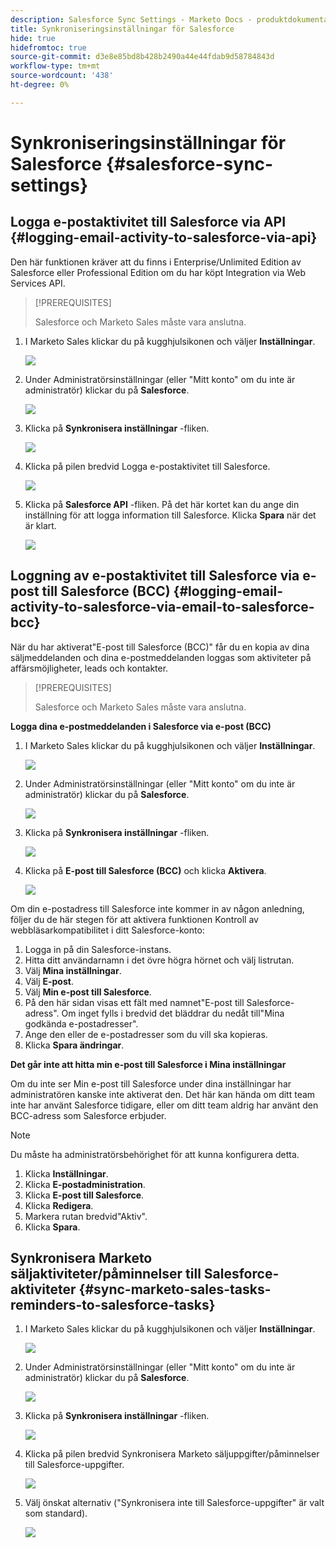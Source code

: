 ```yaml
---
description: Salesforce Sync Settings - Marketo Docs - produktdokumentation
title: Synkroniseringsinställningar för Salesforce
hide: true
hidefromtoc: true
source-git-commit: d3e8e85bd8b428b2490a44e44fdab9d58784843d
workflow-type: tm+mt
source-wordcount: '438'
ht-degree: 0%

---
```


# Synkroniseringsinställningar för Salesforce {#salesforce-sync-settings}

## Logga e-postaktivitet till Salesforce via API {#logging-email-activity-to-salesforce-via-api}

Den här funktionen kräver att du finns i Enterprise/Unlimited Edition av Salesforce eller Professional Edition om du har köpt Integration via Web Services API.

>[!PREREQUISITES]
>
>Salesforce och Marketo Sales måste vara anslutna.

1. I Marketo Sales klickar du på kugghjulsikonen och väljer **Inställningar**.

   ![](assets/salesforce-sync-settings-1.png)

1. Under Administratörsinställningar (eller &quot;Mitt konto&quot; om du inte är administratör) klickar du på **Salesforce**.

   ![](assets/salesforce-sync-settings-2.png)

1. Klicka på **Synkronisera inställningar** -fliken.

   ![](assets/salesforce-sync-settings-3.png)

1. Klicka på pilen bredvid Logga e-postaktivitet till Salesforce.

   ![](assets/salesforce-sync-settings-4.png)

1. Klicka på **Salesforce API** -fliken. På det här kortet kan du ange din inställning för att logga information till Salesforce. Klicka **Spara** när det är klart.

   ![](assets/salesforce-sync-settings-5.png)

## Loggning av e-postaktivitet till Salesforce via e-post till Salesforce (BCC) {#logging-email-activity-to-salesforce-via-email-to-salesforce-bcc}

När du har aktiverat&quot;E-post till Salesforce (BCC)&quot; får du en kopia av dina säljmeddelanden och dina e-postmeddelanden loggas som aktiviteter på affärsmöjligheter, leads och kontakter.

>[!PREREQUISITES]
>
>Salesforce och Marketo Sales måste vara anslutna.

**Logga dina e-postmeddelanden i Salesforce via e-post (BCC)**

1. I Marketo Sales klickar du på kugghjulsikonen och väljer **Inställningar**.

   ![](assets/salesforce-sync-settings-6.png)

1. Under Administratörsinställningar (eller &quot;Mitt konto&quot; om du inte är administratör) klickar du på **Salesforce**.

   ![](assets/salesforce-sync-settings-7.png)

1. Klicka på **Synkronisera inställningar** -fliken.

   ![](assets/salesforce-sync-settings-8.png)

1. Klicka på **E-post till Salesforce (BCC)** och klicka **Aktivera**.

   ![](assets/salesforce-sync-settings-9.png)

Om din e-postadress till Salesforce inte kommer in av någon anledning, följer du de här stegen för att aktivera funktionen Kontroll av webbläsarkompatibilitet i ditt Salesforce-konto:

1. Logga in på din Salesforce-instans.
1. Hitta ditt användarnamn i det övre högra hörnet och välj listrutan.
1. Välj **Mina inställningar**.
1. Välj **E-post**.
1. Välj **Min e-post till Salesforce**.
1. På den här sidan visas ett fält med namnet&quot;E-post till Salesforce-adress&quot;. Om inget fylls i bredvid det bläddrar du nedåt till&quot;Mina godkända e-postadresser&quot;.
1. Ange den eller de e-postadresser som du vill ska kopieras.
1. Klicka **Spara ändringar**.

**Det går inte att hitta min e-post till Salesforce i Mina inställningar**

Om du inte ser Min e-post till Salesforce under dina inställningar har administratören kanske inte aktiverat den. Det här kan hända om ditt team inte har använt Salesforce tidigare, eller om ditt team aldrig har använt den BCC-adress som Salesforce erbjuder.

>[!NOTE]
>
>Du måste ha administratörsbehörighet för att kunna konfigurera detta.

1. Klicka **Inställningar**.
1. Klicka **E-postadministration**.
1. Klicka **E-post till Salesforce**.
1. Klicka **Redigera**.
1. Markera rutan bredvid&quot;Aktiv&quot;.
1. Klicka **Spara**.

## Synkronisera Marketo säljaktiviteter/påminnelser till Salesforce-aktiviteter {#sync-marketo-sales-tasks-reminders-to-salesforce-tasks}

1. I Marketo Sales klickar du på kugghjulsikonen och väljer **Inställningar**.

   ![](assets/salesforce-sync-settings-10.png)

1. Under Administratörsinställningar (eller &quot;Mitt konto&quot; om du inte är administratör) klickar du på **Salesforce**.

   ![](assets/salesforce-sync-settings-11.png)

1. Klicka på **Synkronisera inställningar** -fliken.

   ![](assets/salesforce-sync-settings-12.png)

1. Klicka på pilen bredvid Synkronisera Marketo säljuppgifter/påminnelser till Salesforce-uppgifter.

   ![](assets/salesforce-sync-settings-13.png)

1. Välj önskat alternativ (&quot;Synkronisera inte till Salesforce-uppgifter&quot; är valt som standard).

   ![](assets/salesforce-sync-settings-14.png)
